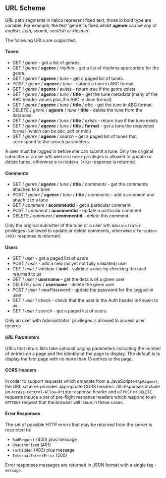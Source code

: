 ## URL Scheme


URL path segments in italics represent fixed text; those in bold type are variable.  For example, the text 'genre' is fixed whilst **agenre** can be any of _english, irish, scandi, scottish or klezmer_.

The following URLs are supported:

#### Tunes

*  GET / _genre_ - get a list of genres.
*  GET / _genre_ / **agenre** / _rhythm_ - get a list of rhythms appropriate for the genre.
*  GET / _genre_ / **agenre** / _tune_ - get a paged list of tunes.
*  POST / _genre_ / **agenre** / _tune_ - submit a tune in ABC format.
*  GET / _genre_ / **agenre** / _exists_ - return true if the genre exists
*  GET / _genre_ / **agenre** / _tune_ / **title** - get the tune metadata (many of the ABC header values plus the ABC in Json format)
*  GET / _genre_ / **agenre** / _tune_ / **title** / _abc_ - get the tune in ABC format.
*  DELETE / _genre_  / **agenre** / _tune_ / **title** - delete the tune from the database.
*  GET / _genre_ / **agenre** / _tune_ / **title** / _exists_ - return true if the tune exists
*  GET / _genre_ / **agenre** / _tune_ / **title** / **format** - get a tune the requested format (which can be abc, pdf or midi)
*  GET / _genre_ / **agenre** / _search_ - get a paged list of tunes that correspond to the search parameters.

A user must be logged in before she can submit a tune. Only the original submitter or a user wth `Administrator` privileges is allowed to update or delete tunes, otherwise a `Forbidden (403)` response is returned.

#### Comments

*  GET / _genre_ / **agenre** / _tune_ / **title** / _comments_ - get the comments attached to a tune
*  POST / _genre_ / **agenre** / _tune_ / **title** / _comments_ - add a comment and attach it to a tune
*  GET / _comment_ / **acommentid** - get a particular comment
*  POST / _comment_ / **acommentid** - update a particular comment
*  DELETE / _comment_ / **acommentid** - delete this comment

Only the original submitter of the tune or a user wth `Administrator` privileges is allowed to update or delete comments, otherwise a `Forbidden (403)` response is returned.


#### Users

*  GET / _user_  - get a paged list of users 
*  POST / _user_  - add a new (as yet not fully validated) user
*  GET / _user_  / _validate_ / **uuid** - validate a user by checking the uuid returned to us
*  GET / _user_ / **username** - get the details of a given user
*  DELETE / _user_ / **username** - delete the given user
*  POST / _user_ / _newPassword_ - update the password for the logged-in user
*  GET / _user_ / check - check that the user in the Auth header is known to us
*  GET / _user_ / search - get a paged list of users 

Only an user with Administrator` privileges is allowed to access user records


#### _URL Parameters_

URLs that return lists take optional paging parameters indicating the number of entries on a page and the identity of the page to display. The default is to display the first page with no more than 15 entries to the page.

#### CORS Headers

In order to support requests which emanate from a JavaScript `HttpRequest`, the URL scheme provides appropriate CORS headers.  All responses include an `Access-Control-Allow-Origin` response header and all `POST` or `DELETE` requests induce a set of pre-flight response headers which respond to an `OPTIONS` request that the browser will issue in these cases.

#### Error Responses

The set of possible HTTP errors that may be returned from the server is restricted to:

  * `BadRequest` (400) plus message
  * `Unauthorized` (401)
  * `Forbidden` (403) plus message
  * `InternalServerError` (500)

Error responses messages are returned in JSON format with a single tag - `message`. 